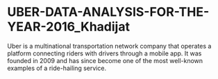 # UBER-DATA-ANALYSIS-FOR-THE-YEAR-2016_Khadijat
Uber is a multinational transportation network company that operates a platform connecting riders with drivers through a mobile app. It was founded in 2009 and has since become one of the most well-known examples of a ride-hailing service. 
